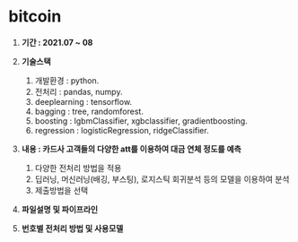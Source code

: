 # bitcoin

1. **기간 : 2021.07 ~ 08** 

2. **기술스택**
    1. 개발환경 : python.   
    2. 전처리 : pandas, numpy. 
    3. deeplearning : tensorflow.  
    4. bagging : tree, randomforest.   
    5. boosting : lgbmClassifier, xgbclassifier, gradientboosting.  
    6. regression : logisticRegression, ridgeClassifier. 
    
3. **내용 : 카드사 고객들의 다양한 att를 이용하여 대금 연체 정도를 예측**
    1. 다양한 전처리 방법을 적용
    2. 딥러닝, 머신러닝(배깅, 부스팅), 로지스틱 회귀분석 등의 모델을 이용하여 분석
    3. 제출방법을 선택

4. **파일설명 및 파이프라인**

    
5. **번호별 전처리 방법 및 사용모델**


    
    

        
    
        
